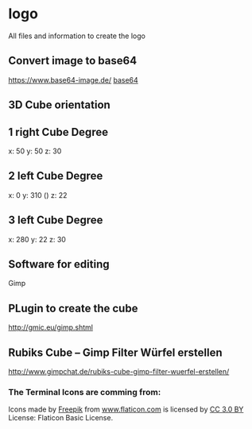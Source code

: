 # logo
All files and information to create the logo 


## Convert image to base64
https://www.base64-image.de/
[base64](devops_terminal-cube-green-64-img.html)

## 3D Cube orientation
## 1 right Cube Degree
x: 50
y: 50
z: 30
## 2 left Cube Degree
x: 0
y: 310 ()
z: 22
## 3 left Cube Degree
x: 280
y: 22
z: 30

## Software for editing
Gimp

## PLugin to create the cube
http://gmic.eu/gimp.shtml

## Rubiks Cube – Gimp Filter Würfel erstellen
http://www.gimpchat.de/rubiks-cube-gimp-filter-wuerfel-erstellen/




### The Terminal Icons are comming from:
<div>Icons made by <a href="https://www.freepik.com" title="Freepik">Freepik</a> from <a href="https://www.flaticon.com/" title="Flaticon">www.flaticon.com</a> is licensed by <a href="http://creativecommons.org/licenses/by/3.0/" title="Creative Commons BY 3.0" target="_blank">CC 3.0 BY</a></div>
License: Flaticon Basic License.

